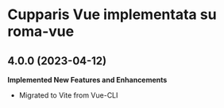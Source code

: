 # Cupparis Vue implementata su roma-vue

## 4.0.0 (2023-04-12)

**Implemented New Features and Enhancements**

- Migrated to Vite from Vue-CLI



